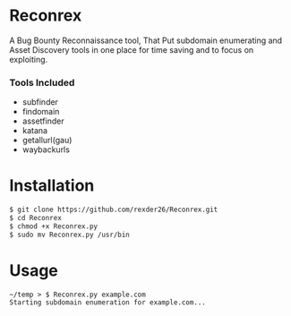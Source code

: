 # Reconrex
A Bug Bounty Reconnaissance tool, That Put subdomain enumerating and Asset Discovery tools in one place for time saving and to focus on exploiting.
### Tools Included
- subfinder
- findomain
- assetfinder
- katana
- getallurl(gau)
- waybackurls
# Installation
```sh
$ git clone https://github.com/rexder26/Reconrex.git
$ cd Reconrex
$ chmod +x Reconrex.py
$ sudo mv Reconrex.py /usr/bin
```

# Usage
```
~/temp > $ Reconrex.py example.com
Starting subdomain enumeration for example.com...
```
